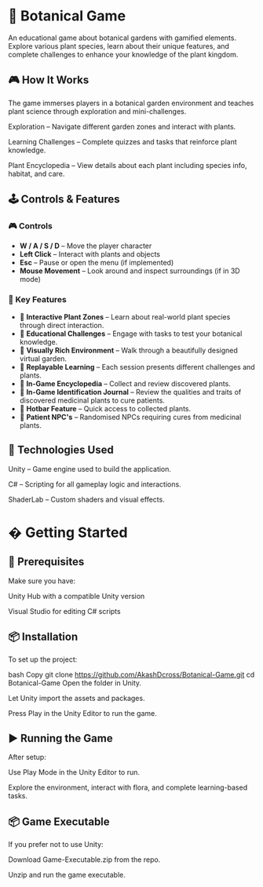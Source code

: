 # 🌿 Botanical Game

An educational game about botanical gardens with gamified elements. Explore various plant species, learn about their unique features, and complete challenges to enhance your knowledge of the plant kingdom.

 

 
## 🎮 How It Works
The game immerses players in a botanical garden environment and teaches plant science through exploration and mini-challenges.

Exploration – Navigate different garden zones and interact with plants.

Learning Challenges – Complete quizzes and tasks that reinforce plant knowledge.

Plant Encyclopedia – View details about each plant including species info, habitat, and care.

## 🕹️ Controls & Features

### 🎮 Controls

- **W / A / S / D** – Move the player character
- **Left Click** – Interact with plants and objects
- **Esc** – Pause or open the menu (if implemented)
- **Mouse Movement** – Look around and inspect surroundings (if in 3D mode)


### 🌟 Key Features

- 🌱 **Interactive Plant Zones** – Learn about real-world plant species through direct interaction.
- 🧠 **Educational Challenges** – Engage with tasks to test your botanical knowledge.
- 🎨 **Visually Rich Environment** – Walk through a beautifully designed virtual garden.
- 🔄 **Replayable Learning** – Each session presents different challenges and plants.
- 📘 **In-Game Encyclopedia** – Collect and review discovered plants.
- 📘 **In-Game Identification Journal** –  Review the qualities and traits of discovered medicinal plants to cure patients.
- 📘 **Hotbar Feature** – Quick access to collected plants.
- 📘 **Patient NPC's** – Randomised NPCs requiring cures from medicinal plants.

## 🧠 Technologies Used
Unity – Game engine used to build the application.

C# – Scripting for all gameplay logic and interactions.

ShaderLab – Custom shaders and visual effects.

# � Getting Started
## 🔧 Prerequisites
Make sure you have:

Unity Hub with a compatible Unity version

Visual Studio for editing C# scripts

## 📦 Installation
To set up the project:

bash
Copy
git clone https://github.com/AkashDcross/Botanical-Game.git
cd Botanical-Game
Open the folder in Unity.

Let Unity import the assets and packages.

Press Play in the Unity Editor to run the game.

## ▶️ Running the Game
After setup:

Use Play Mode in the Unity Editor to run.

Explore the environment, interact with flora, and complete learning-based tasks.

## 📦 Game Executable
If you prefer not to use Unity:

Download Game-Executable.zip from the repo.

Unzip and run the game executable.
